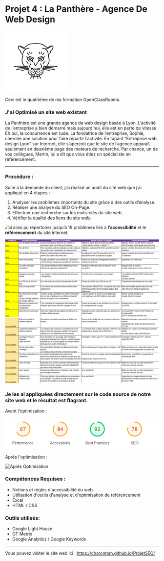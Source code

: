 # Projet 4 : La Panthère - Agence De Web Design

![Logo du site](https://github.com/CharonTom/ProjetSEO/blob/main/img/logo.png)

Ceci est le quatrième de ma formation OpenClassRooms.

### J'ai Optimisé un site web existant 

La Panthère est une grande agence de web design basée à Lyon. L’activité de l’entreprise a bien démarré mais aujourd’hui, elle est en perte de vitesse. Eh oui, la concurrence est rude. La fondatrice de l’entreprise, Sophie, cherche une solution pour faire repartir l’activité. En tapant “Entreprise web design Lyon” sur Internet, elle s’aperçoit que le site de l’agence apparaît seulement en deuxième page des moteurs de recherche. Par chance, un de vos collègues, Martin, lui a dit que vous étiez un spécialiste en référencement.

---

### Procédure :

Suite à la demande du client, j’ai réalisé un audit du site web que j’ai appliqué en 4
étapes :

1) Analyser les problèmes importants du site grâce à des outils d’analyse.
2) Réaliser une analyse du SEO On-Page.
3) Effectuer une recherche sur les mots-clés du site web.
4) Vérifier la qualité des liens du site web.

J’ai ainsi pu répertorier jusqu’à 19 problèmes liés à **l’accessibilité** et le
**référencement** du site internet.


![Tableau d'erreur SEO](https://github.com/CharonTom/ProjetSEO/blob/main/img/Tableau%20SEO.png)
![Tableau d'erreur Access](https://github.com/CharonTom/ProjetSEO/blob/main/img/Tableau%20Access.png)

### Je les ai appliquées directement sur le code source de notre site web et le résultat est flagrant.

Avant l'optimisation : 

![Avant Optimisation](https://github.com/CharonTom/ProjetSEO/blob/main/img/Index%20avant.png)

Après l'optimisation : 

![Après Optimisation](https://github.com/CharonTom/ProjetSEO/blob/main/img/index%20apr%C3%A8s.PNG)


### Compétences Requises : 

- Notions et règles d'accessibilité du web
- Utilisation d'outils d'analyse et d'optimisation de référencement
- Excel
- HTML / CSS


### Outils utilisés:

- Google Light House
- GT Metrix
- Google Analytics / Google Keywords

---

Vous pouvez visiter le site web ici : https://charontom.github.io/ProjetSEO/
